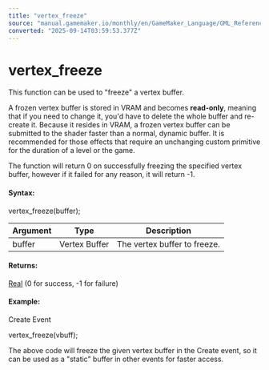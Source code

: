 ```yaml
---
title: "vertex_freeze"
source: "manual.gamemaker.io/monthly/en/GameMaker_Language/GML_Reference/Drawing/Primitives/vertex_freeze.htm"
converted: "2025-09-14T03:59:53.377Z"
---
```


# vertex\_freeze

This function can be used to "freeze" a vertex buffer.

A frozen vertex buffer is stored in VRAM and becomes **read-only**, meaning that if you need to change it, you'd have to delete the whole buffer and re-create it. Because it resides in VRAM, a frozen vertex buffer can be submitted to the shader faster than a normal, dynamic buffer. It is recommended for those effects that require an unchanging custom primitive for the duration of a level or the game.

The function will return 0 on successfully freezing the specified vertex buffer, however if it failed for any reason, it will return -1.

#### Syntax:

vertex\_freeze(buffer);

| Argument | Type | Description |
| --- | --- | --- |
| buffer | Vertex Buffer | The vertex buffer to freeze. |

#### Returns:

[Real](../../../../../../../GameMaker_Language/GML_Overview/Data_Types.md) (0 for success, -1 for failure)

#### Example:

Create Event

vertex\_freeze(vbuff);

The above code will freeze the given vertex buffer in the Create event, so it can be used as a "static" buffer in other events for faster access.